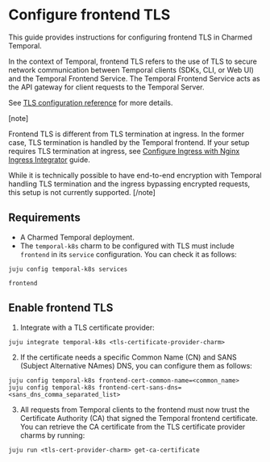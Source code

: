# Configure frontend TLS

This guide provides instructions for configuring frontend TLS in Charmed Temporal.

In the context of Temporal, frontend TLS refers to the use of TLS to secure network communication between Temporal clients (SDKs, CLI, or Web UI) and the Temporal Frontend Service. The Temporal Frontend Service acts as the API gateway for client requests to the Temporal Server.

See [TLS configuration reference](https://docs.temporal.io/references/configuration#tls) for more details.

[note]

Frontend TLS is different from TLS termination at ingress. In the former case, TLS termination is handled by the Temporal frontend. If your setup requires TLS termination at ingress, see [Configure Ingress with Nginx Ingress Integrator](https://discourse.charmhub.io/t/charmed-temporal-k8s-tutorial-deploy-nginx-ingress-integrator/11783) guide.

While it is technically possible to have end-to-end encryption with Temporal handling TLS termination and the ingress bypassing encrypted requests, this setup is not currently supported.
[/note]

## Requirements

* A Charmed Temporal deployment.
* The `temporal-k8s` charm to be configured with TLS must include `frontend` in its `service` configuration. You can check it as follows:

```
juju config temporal-k8s services

frontend
```

## Enable frontend TLS

1. Integrate with a TLS certificate provider:

```
juju integrate temporal-k8s <tls-certificate-provider-charm>
```

2. If the certificate needs a specific Common Name (CN) and SANS (Subject Alternative NAmes) DNS, you can configure them as follows:

```
juju config temporal-k8s frontend-cert-common-name=<common_name>
juju config temporal-k8s frontend-cert-sans-dns=<sans_dns_comma_separated_list>
```

3. All requests from Temporal clients to the frontend must now trust the Certificate Authority (CA) that signed the Temporal frontend certificate. You can retrieve the CA certificate from the TLS certificate provider charms by running:

```
juju run <tls-cert-provider-charm> get-ca-certificate
```
